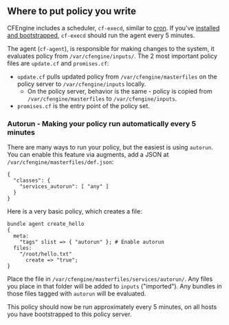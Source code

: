 ## Where to put policy you write

CFEngine includes a scheduler, `cf-execd`, similar to [cron](https://en.wikipedia.org/wiki/Cron).
If you've [installed and bootstrapped](/01_hello_world.html), `cf-execd` should run the agent every 5 minutes.

The agent (`cf-agent`), is responsible for making changes to the system, it evaluates policy from `/var/cfengine/inputs/`.
The 2 most important policy files are `update.cf` and `promises.cf`:

* `update.cf` pulls updated policy from `/var/cfengine/masterfiles` on the policy server to `/var/cfengine/inputs` locally.
    * On the policy server, behavior is the same - policy is copied from `/var/cfengine/masterfiles` to `/var/cfengine/inputs`.
* `promises.cf` is the entry point of the policy set.

### Autorun - Making your policy run automatically every 5 minutes

There are many ways to run your policy, but the easiest is using `autorun`.
You can enable this feature via augments, add a JSON at `/var/cfengine/masterfiles/def.json`:

```
{
  "classes": {
    "services_autorun": [ "any" ]
  }
}
```

Here is a very basic policy, which creates a file:

```
bundle agent create_hello
{
  meta:
    "tags" slist => { "autorun" }; # Enable autorun
  files:
    "/root/hello.txt"
      create => "true";
}
```

Place the file in `/var/cfengine/masterfiles/services/autorun/`.
Any files you place in that folder will be added to `inputs` ("imported").
Any bundles in those files tagged with `autorun` will be evaluated.

This policy should now be run approximately every 5 minutes, on all hosts you have bootstrapped to this policy server.
